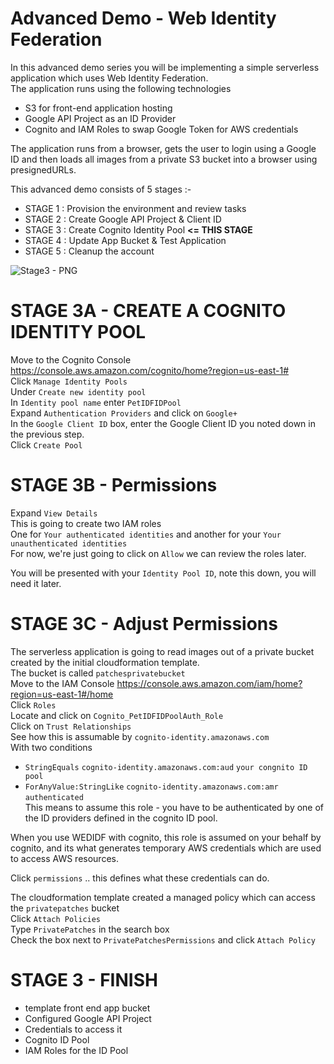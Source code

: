 # Advanced Demo - Web Identity Federation

In this advanced demo series you will be implementing a simple serverless application which uses Web Identity Federation.   
The application runs using the following technologies  

- S3 for front-end application hosting  
- Google API Project as an ID Provider  
- Cognito and IAM Roles to swap Google Token for AWS credentials  

The application runs from a browser, gets the user to login using a Google ID and then loads all images from a private S3 bucket into a browser using presignedURLs.  

This advanced demo consists of 5 stages :-  

- STAGE 1 : Provision the environment and review tasks   
- STAGE 2 : Create Google API Project & Client ID  
- STAGE 3 : Create Cognito Identity Pool **<= THIS STAGE**  
- STAGE 4 : Update App Bucket & Test Application  
- STAGE 5 : Cleanup the account  

![Stage3 - PNG](https://github.com/acantril/learn-cantrill-io-labs/blob/master/aws-cognito-web-identity-federation/02_LABINSTRUCTIONS/ARCHITECTURE-STAGE3.png)  


# STAGE 3A - CREATE A COGNITO IDENTITY POOL  

Move to the Cognito Console https://console.aws.amazon.com/cognito/home?region=us-east-1#    
Click `Manage Identity Pools`   
Under `Create new identity pool`   
In `Identity pool name` enter `PetIDFIDPool`   
Expand `Authentication Providers` and click on `Google+`   
In the `Google Client ID` box, enter the Google Client ID you noted down in the previous step.  
Click `Create Pool`   

# STAGE 3B - Permissions  

Expand `View Details`    
This is going to create two IAM roles  
One for `Your authenticated identities` and another for your `Your unauthenticated identities`    
For now, we're just going to click on `Allow` we can review the roles later.    

You will be presented with your `Identity Pool ID`, note this down, you will need it later.   

# STAGE 3C - Adjust Permissions  

The serverless application is going to read images out of a private bucket created by the initial cloudformation template.    
The bucket is called `patchesprivatebucket`    
Move to the IAM Console https://console.aws.amazon.com/iam/home?region=us-east-1#/home    
Click `Roles`   
Locate and click on `Cognito_PetIDFIDPoolAuth_Role`  
Click on `Trust Relationships`  
See how this is assumable by `cognito-identity.amazonaws.com`  
With two conditions  
- `StringEquals` `cognito-identity.amazonaws.com:aud` `your congnito ID pool`  
- `ForAnyValue:StringLike` `cognito-identity.amazonaws.com:amr` `authenticated`  
This means to assume this role - you have to be authenticated by one of the ID providers defined in the cognito ID pool.    

When you use WEDIDF with cognito, this role is assumed on your behalf by cognito, and its what generates temporary AWS credentials which are used to access AWS resources.  

Click `permissions` .. this defines what these credentials can do.  

The cloudformation template created a managed policy which can access the `privatepatches` bucket  
Click `Attach Policies`   
Type `PrivatePatches` in the search box  
Check the box next to `PrivatePatchesPermissions` and click `Attach Policy`    


# STAGE 3 - FINISH    

- template front end app bucket  
- Configured Google API Project  
- Credentials to access it  
- Cognito ID Pool  
- IAM Roles for the ID Pool  





